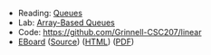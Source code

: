 * Reading: [Queues](../readings/queues.html)
* Lab: [Array-Based Queues](../labs/array-based-queues.html)
* Code: <https://github.com/Grinnell-CSC207/linear>
* [EBoard](../eboards/35.md) 
  ([Source](../eboards/35.md))
  ([HTML](../eboards/35.html))
  ([PDF](../eboards/35.pdf))
